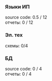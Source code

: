 ### Языки ИП ###

source code: 0.5 / 12 <br>
отчеты: 0 / 12

### Эл. тех ###

схемы: 0/4

### БД ###

source code: 0 / 4 <br>
отчеты: 0 / 4

